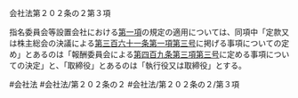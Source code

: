 会社法第２０２条の２第３項

指名委員会等設置会社における[第一項](会社法＿＿＿＿第２０２条の２第１項)の規定の適用については、同項中「定款又は株主総会の決議による[第三百六十一条第一項第三号](会社法＿＿＿＿第３６１条第１項第３号)に掲げる事項についての定め」とあるのは「報酬委員会による[第四百九条第三項第三号](会社法＿＿＿＿第４０９条第３項第３号)に定める事項についての決定」と、「取締役」とあるのは「執行役又は取締役」とする。

#会社法
#会社法/第２０２条の２
#会社法/第２０２条の２/第３項
